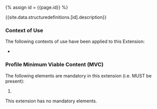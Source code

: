 
{% assign id = {{page.id}} %}

{{site.data.structuredefinitions.[id].description}}

### Context of Use ###
The following contexts of use have been applied to this Extension:

- 

### Profile Minimum Viable Content (MVC) ###

The following elements are mandatory in this extension (i.e. MUST be present):

1.	

This extension has no mandatory elements.